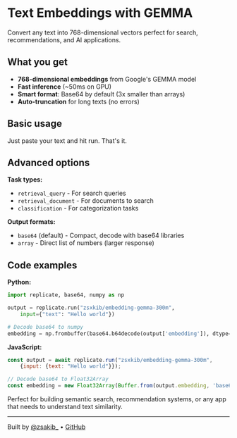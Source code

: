 # Text Embeddings with GEMMA

Convert any text into 768-dimensional vectors perfect for search, recommendations, and AI applications.

## What you get

- **768-dimensional embeddings** from Google's GEMMA model
- **Fast inference** (~50ms on GPU)  
- **Smart format**: Base64 by default (3x smaller than arrays)
- **Auto-truncation** for long texts (no errors)

## Basic usage

Just paste your text and hit run. That's it.

## Advanced options

**Task types:**
- `retrieval_query` - For search queries  
- `retrieval_document` - For documents to search
- `classification` - For categorization tasks

**Output formats:**
- `base64` (default) - Compact, decode with base64 libraries
- `array` - Direct list of numbers (larger response)

## Code examples

**Python:**
```python
import replicate, base64, numpy as np

output = replicate.run("zsxkib/embedding-gemma-300m", 
    input={"text": "Hello world"})

# Decode base64 to numpy
embedding = np.frombuffer(base64.b64decode(output['embedding']), dtype=np.float32)
```

**JavaScript:**
```javascript
const output = await replicate.run("zsxkib/embedding-gemma-300m", 
    {input: {text: "Hello world"}});

// Decode base64 to Float32Array  
const embedding = new Float32Array(Buffer.from(output.embedding, 'base64').buffer);
```

Perfect for building semantic search, recommendation systems, or any app that needs to understand text similarity.

---
Built by [@zsakib_](https://twitter.com/zsakib_) • [GitHub](https://github.com/zsxkib)
